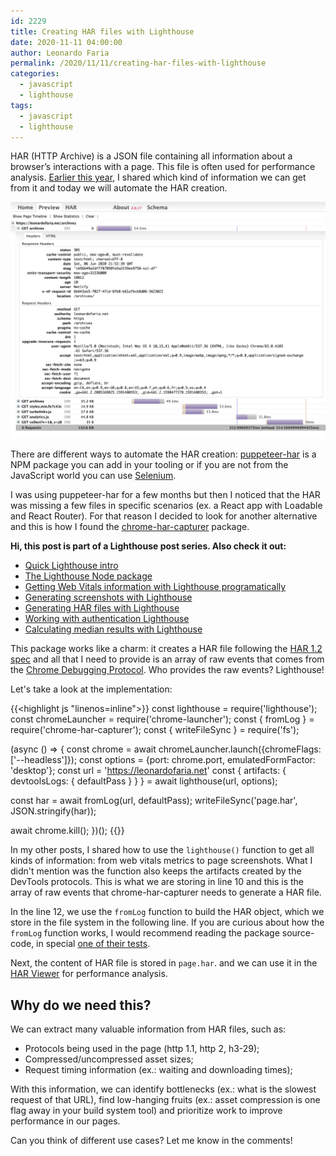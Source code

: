 ```yaml
---
id: 2229
title: Creating HAR files with Lighthouse
date: 2020-11-11 04:00:00
author: Leonardo Faria
permalink: /2020/11/11/creating-har-files-with-lighthouse
categories:
  - javascript
  - lighthouse
tags:
  - javascript
  - lighthouse
---
```


HAR (HTTP Archive) is a JSON file containing all information about a browser’s interactions with a page. This file is often used for performance analysis. [Earlier this year](/2020/06/07/using-har-files-to-analyze-performance-over-time/), I shared which kind of information we can get from it and today we will automate the HAR creation.

![HAR Viewer](/wp-content/uploads/2020/06/har-viewer.jpg)

There are different ways to automate the HAR creation: [puppeteer-har](https://www.npmjs.com/package/puppeteer-har) is a NPM package you can add in your tooling or if you are not from the JavaScript world you can use [Selenium](https://octopus.com/blog/selenium/13-capturing-har-files/capturing-har-files). 

I was using puppeteer-har for a few months but then I noticed that the HAR was missing a few files in specific scenarios (ex. a React app with Loadable and React Router). For that reason I decided to look for another alternative and this is how I found the [chrome-har-capturer](https://www.npmjs.com/package/chrome-har-capturer) package.

<div class="my-10 p-4 border border-gray-6 rounded-md bg-white">
<strong>Hi, this post is part of a Lighthouse post series. Also check it out:</strong>

<ul>
<li><a href="#quick-lighthouse-intro">Quick Lighthouse intro</a></li>
<li><a href="#the-lighthouse-node-package">The Lighthouse Node package</a></li>
<li><a href="#">Getting Web Vitals information with Lighthouse programatically</a></li>
<li><a href="#">Generating screenshots with Lighthouse</a></li>
<li><a href="#">Generating HAR files with Lighthouse</a></li>
<li><a href="#">Working with authentication Lighthouse</a></li>
<li><a href="#">Calculating median results with Lighthouse</a></li>
</div>

This package works like a charm: it creates a HAR file following the [HAR 1.2 spec](http://www.softwareishard.com/blog/har-12-spec/) and all that I need to provide is an array of raw events that comes from the [Chrome Debugging Protocol](https://chromedevtools.github.io/devtools-protocol/). Who provides the raw events? Lighthouse!

Let's take a look at the implementation:

{{<highlight js "linenos=inline">}}
const lighthouse = require('lighthouse');
const chromeLauncher = require('chrome-launcher');
const { fromLog } = require('chrome-har-capturer');
const { writeFileSync } = require('fs');

(async () => {
  const chrome = await chromeLauncher.launch({chromeFlags: ['--headless']});
  const options = {port: chrome.port, emulatedFormFactor: 'desktop'};
  const url = 'https://leonardofaria.net'
  const { artifacts: { devtoolsLogs: { defaultPass } } } = await lighthouse(url, options);

  const har = await fromLog(url, defaultPass);
  writeFileSync('page.har', JSON.stringify(har));

  await chrome.kill();
})();
{{</highlight>}}

In my other posts, I shared how to use the `lighthouse()` function to get all kinds of information: from web vitals metrics to page screenshots. What I didn't mention was the function also keeps the artifacts created by the DevTools protocols. This is what we are storing in line 10 and this is the array of raw events that chrome-har-capturer needs to generate a HAR file.

In the line 12, we use the `fromLog` function to build the HAR object, which we store in the file system in the following line. If you are curious about how the `fromLog` function works, I would recommend reading the package source-code, in special [one of their tests](https://github.com/cyrus-and/chrome-har-capturer/blob/master/test/offline.js).

Next, the content of HAR file is stored in `page.har`. and we can use it in the [HAR Viewer](http://www.softwareishard.com/har/viewer/) for performance analysis. 

## Why do we need this? 

We can extract many valuable information from HAR files, such as:

- Protocols being used in the page (http 1.1, http 2, h3-29);
- Compressed/uncompressed asset sizes;
- Request timing information (ex.: waiting and downloading times);

With this information, we can identify bottlenecks (ex.: what is the slowest request of that URL), find low-hanging fruits (ex.: asset compression is one flag away in your build system tool) and prioritize work to improve performance in our pages.

Can you think of different use cases? Let me know in the comments!